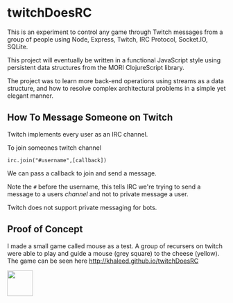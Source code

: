 # twitchDoesRC

This is an experiment to control any game through Twitch messages from a group of people using Node, Express, Twitch, IRC Protocol, Socket.IO, SQLite. 

This project will eventually be written in a functional JavaScript style using persistent data structures from the MORI ClojureScript library.  

The project was to learn more back-end operations using streams as a data structure, and how to resolve complex architectural problems in a simple yet elegant manner. 

## How To Message Someone on Twitch

Twitch implements every user as an IRC channel.

To join someones twitch channel

`irc.join("#username",[callback])`

We can pass a callback to join and send a message. 

Note the `#` before the username, this tells IRC we're trying to send a message to a users *channel* and not to private message a user.

Twitch does not support private messaging for bots. 

## Proof of Concept

I made a small game called mouse as a test. A group of recursers on twitch were able to play and guide a mouse (grey square) to the cheese (yellow). The game can be seen here http://khaleed.github.io/twitchDoesRC

<a href='http://www.recurse.com' title='Made with love at the Recurse Center'><img src='https://cloud.githubusercontent.com/assets/2883345/11322972/9e553260-910b-11e5-8de9-a5bf00c352ef.png' height='59px'/></a>
